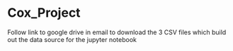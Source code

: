 # Cox_Project

Follow link to google drive in email to download the 3 CSV files which build out the data source for the jupyter notebook
